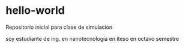 # hello-world
Repositorio inicial para clase de simulación


soy estudiante de ing. en nanotecnología en iteso en octavo semestre
